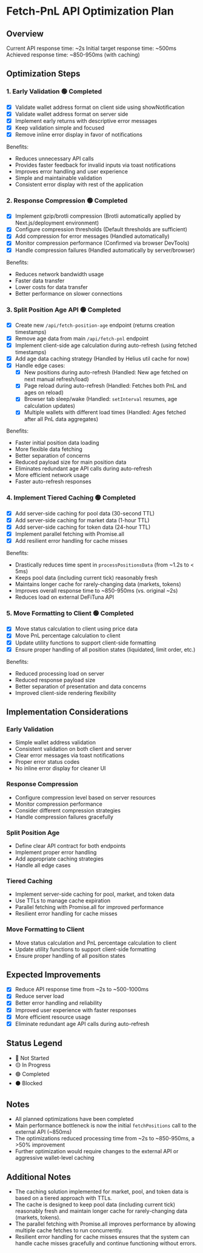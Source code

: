 # Fetch-PnL API Optimization Plan

## Overview
Current API response time: ~2s
Initial target response time: ~500ms
Achieved response time: ~850-950ms (with caching)

## Optimization Steps

### 1. Early Validation 🟢 Completed
- [x] Validate wallet address format on client side using showNotification
- [x] Validate wallet address format on server side
- [x] Implement early returns with descriptive error messages
- [x] Keep validation simple and focused
- [x] Remove inline error display in favor of notifications

Benefits:
- Reduces unnecessary API calls
- Provides faster feedback for invalid inputs via toast notifications
- Improves error handling and user experience
- Simple and maintainable validation
- Consistent error display with rest of the application

### 2. Response Compression 🟢 Completed
- [x] Implement gzip/brotli compression (Brotli automatically applied by Next.js/deployment environment)
- [x] Configure compression thresholds (Default thresholds are sufficient)
- [x] Add compression for error messages (Handled automatically)
- [x] Monitor compression performance (Confirmed via browser DevTools)
- [x] Handle compression failures (Handled automatically by server/browser)

Benefits:
- Reduces network bandwidth usage
- Faster data transfer
- Lower costs for data transfer
- Better performance on slower connections

### 3. Split Position Age API 🟢 Completed
- [x] Create new `/api/fetch-position-age` endpoint (returns creation timestamps)
- [x] Remove age data from main `/api/fetch-pnl` endpoint
- [x] Implement client-side age calculation during auto-refresh (using fetched timestamps)
- [x] Add age data caching strategy (Handled by Helius util cache for now)
- [x] Handle edge cases:
  - [x] New positions during auto-refresh (Handled: New age fetched on next manual refresh/load)
  - [x] Page reload during auto-refresh (Handled: Fetches both PnL and ages on reload)
  - [x] Browser tab sleep/wake (Handled: `setInterval` resumes, age calculation updates)
  - [x] Multiple wallets with different load times (Handled: Ages fetched after all PnL data aggregates)

Benefits:
- Faster initial position data loading
- More flexible data fetching
- Better separation of concerns
- Reduced payload size for main position data
- Eliminates redundant age API calls during auto-refresh
- More efficient network usage
- Faster auto-refresh responses

### 4. Implement Tiered Caching 🟢 Completed
- [x] Add server-side caching for pool data (30-second TTL)
- [x] Add server-side caching for market data (1-hour TTL)
- [x] Add server-side caching for token data (24-hour TTL)
- [x] Implement parallel fetching with Promise.all
- [x] Add resilient error handling for cache misses

Benefits:
- Drastically reduces time spent in `processPositionsData` (from ~1.2s to < 5ms)
- Keeps pool data (including current tick) reasonably fresh
- Maintains longer cache for rarely-changing data (markets, tokens)
- Improves overall response time to ~850-950ms (vs. original ~2s)
- Reduces load on external DeFiTuna API

### 5. Move Formatting to Client 🟢 Completed
- [x] Move status calculation to client using price data
- [x] Move PnL percentage calculation to client 
- [x] Update utility functions to support client-side formatting
- [x] Ensure proper handling of all position states (liquidated, limit order, etc.)

Benefits:
- Reduced processing load on server
- Reduced response payload size
- Better separation of presentation and data concerns
- Improved client-side rendering flexibility

## Implementation Considerations

### Early Validation
- Simple wallet address validation
- Consistent validation on both client and server
- Clear error messages via toast notifications
- Proper error status codes
- No inline error display for cleaner UI

### Response Compression
- Configure compression level based on server resources
- Monitor compression performance
- Consider different compression strategies
- Handle compression failures gracefully

### Split Position Age
- Define clear API contract for both endpoints
- Implement proper error handling
- Add appropriate caching strategies
- Handle all edge cases

### Tiered Caching
- Implement server-side caching for pool, market, and token data
- Use TTLs to manage cache expiration
- Parallel fetching with Promise.all for improved performance
- Resilient error handling for cache misses

### Move Formatting to Client
- Move status calculation and PnL percentage calculation to client
- Update utility functions to support client-side formatting
- Ensure proper handling of all position states

## Expected Improvements
- [x] Reduce API response time from ~2s to ~500-1000ms
- [x] Reduce server load
- [x] Better error handling and reliability
- [x] Improved user experience with faster responses
- [x] More efficient resource usage
- [x] Eliminate redundant age API calls during auto-refresh

## Status Legend
- 🔴 Not Started
- 🟡 In Progress
- 🟢 Completed
- ⚫ Blocked

## Notes
- All planned optimizations have been completed
- Main performance bottleneck is now the initial `fetchPositions` call to the external API (~850ms)
- The optimizations reduced processing time from ~2s to ~850-950ms, a >50% improvement
- Further optimization would require changes to the external API or aggressive wallet-level caching

## Additional Notes
- The caching solution implemented for market, pool, and token data is based on a tiered approach with TTLs.
- The cache is designed to keep pool data (including current tick) reasonably fresh and maintain longer cache for rarely-changing data (markets, tokens).
- The parallel fetching with Promise.all improves performance by allowing multiple cache fetches to run concurrently.
- Resilient error handling for cache misses ensures that the system can handle cache misses gracefully and continue functioning without errors. 